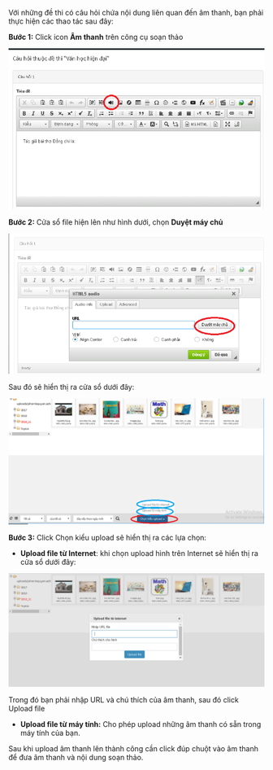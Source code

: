 
Với những đề thi có câu hỏi chứa nội dung liên quan đến âm thanh, bạn phải thực hiện các thao tác sau đây: 

**Bước 1:** Click icon **Âm thanh** trên công cụ soạn thảo

![](../images/test/them-am-thanh-1.png) 

**Bước 2:** Cửa sổ file hiện lên như hình dưới, chọn **Duyệt máy chủ**

![](../images/test/them-am-thanh-2.png) 

Sau đó sẽ hiển thị ra cửa sổ dưới đây:

![](../images/test/them-am-thanh-3.png) 

**Bước 3:** Click Chọn kiểu upload sẽ hiển thị ra các lựa chọn: 

- **Upload file từ Internet**: khi chọn upload  hình trên Internet sẽ hiển thị ra cửa sổ dưới đây: 

![](../images/test/them-am-thanh-4.png)

Trong đó bạn phải nhập URL và chú thích của âm thanh, sau đó click Upload file
 
- **Upload  file  từ máy tính:** Cho phép upload những âm thanh có sẵn trong máy tính của bạn. 

Sau khi upload  âm thanh lên thành công cần click đúp chuột vào âm thanh để đưa âm thanh và nội dung soạn thảo. 


 

